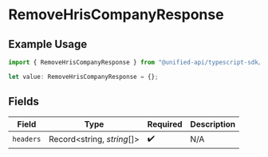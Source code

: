 # RemoveHrisCompanyResponse

## Example Usage

```typescript
import { RemoveHrisCompanyResponse } from "@unified-api/typescript-sdk/sdk/models/operations";

let value: RemoveHrisCompanyResponse = {};
```

## Fields

| Field                      | Type                       | Required                   | Description                |
| -------------------------- | -------------------------- | -------------------------- | -------------------------- |
| `headers`                  | Record<string, *string*[]> | :heavy_check_mark:         | N/A                        |